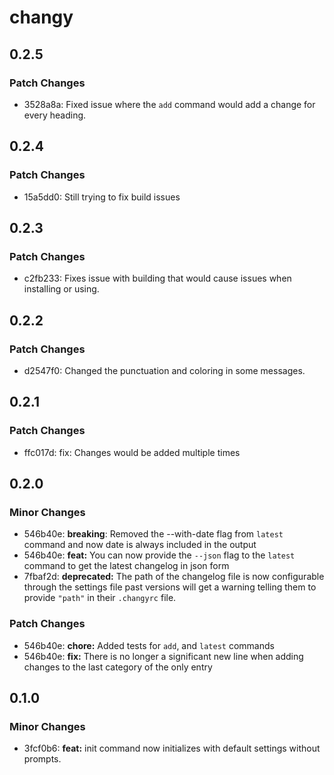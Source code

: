 # changy

## 0.2.5

### Patch Changes

- 3528a8a: Fixed issue where the `add` command would add a change for every
  heading.

## 0.2.4

### Patch Changes

- 15a5dd0: Still trying to fix build issues

## 0.2.3

### Patch Changes

- c2fb233: Fixes issue with building that would cause issues when installing or
  using.

## 0.2.2

### Patch Changes

- d2547f0: Changed the punctuation and coloring in some messages.

## 0.2.1

### Patch Changes

- ffc017d: fix: Changes would be added multiple times

## 0.2.0

### Minor Changes

- 546b40e: **breaking**: Removed the --with-date flag from `latest` command and
  now date is always included in the output
- 546b40e: **feat:** You can now provide the `--json` flag to the `latest`
  command to get the latest changelog in json form
- 7fbaf2d: **deprecated:** The path of the changelog file is now configurable
  through the settings file past versions will get a warning telling them to
  provide `"path"` in their `.changyrc` file.

### Patch Changes

- 546b40e: **chore:** Added tests for `add`, and `latest` commands
- 546b40e: **fix:** There is no longer a significant new line when adding
  changes to the last category of the only entry

## 0.1.0

### Minor Changes

- 3fcf0b6: **feat:** init command now initializes with default settings without
  prompts.
